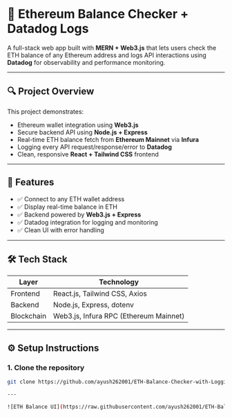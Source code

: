 # 💸 Ethereum Balance Checker + Datadog Logs

A full-stack web app built with **MERN + Web3.js** that lets users check the ETH balance of any Ethereum address and logs API interactions using **Datadog** for observability and performance monitoring.

---

## 🔍 Project Overview

This project demonstrates:
- Ethereum wallet integration using **Web3.js**
- Secure backend API using **Node.js + Express**
- Real-time ETH balance fetch from **Ethereum Mainnet** via **Infura**
- Logging every API request/response/error to **Datadog**
- Clean, responsive **React + Tailwind CSS** frontend

---

## 🧠 Features

- ✅ Connect to any ETH wallet address
- ✅ Display real-time balance in ETH
- ✅ Backend powered by **Web3.js + Express**
- ✅ Datadog integration for logging and monitoring
- ✅ Clean UI with error handling

---

## 🛠️ Tech Stack

| Layer     | Technology                         |
|-----------|-------------------------------------|
| Frontend  | React.js, Tailwind CSS, Axios       |
| Backend   | Node.js, Express, dotenv            |
| Blockchain| Web3.js, Infura RPC (Ethereum Mainnet) |

---

## ⚙️ Setup Instructions

### 1. Clone the repository
```bash
git clone https://github.com/ayush262001/ETH-Balance-Checker-with-Logging.git

---

![ETH Balance UI](https://raw.githubusercontent.com/ayush262001/ETH-Balance-Checker-with-Logging/main/eth.png)
